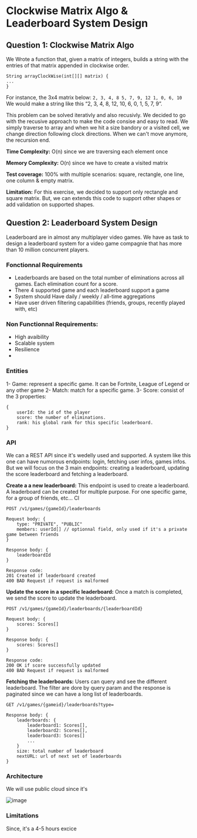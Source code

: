 # Clockwise Matrix Algo & Leaderboard System Design

## Question 1: Clockwise Matrix Algo

We Wrote a function that, given a matrix of integers, builds a string with the entries of that matrix
appended in clockwise order.

    String arrayClockWise(int[][] matrix) {
    ...
    }

For instance, the 3x4 matrix below:
`2, 3, 4, 8
5, 7, 9, 12
1, 0, 6, 10`
We would make a string like this “2, 3, 4, 8, 12, 10, 6, 0, 1, 5, 7, 9”.

This problem can be solved iterativly and also recusivly. We decided to go with the recusive approach to make the code consise and easy to read. We simply traverse to array and when we hit a size bandory or a visited cell, we change direction following clock directions. When we can't move anymore, the recursion end.

**Time Complexity:** O(n) since we are traversing each element once

**Memory Complexity:** O(n) since we have to create a visited matrix

**Test coverage:** 100% with multiple scenarios: square, rectangle, one line, one column & empty matrix.

**Limitation:** For this exercise, we decided to support only rectangle and square matrix. But, we can extends this code to support other shapes or add validation on supported shapes.

## Question 2: Leaderboard System Design

Leaderboard are in almost any multiplayer video games. We have as task to design a leaderboard system for a video game compagnie that has more than 10 million concurrent players.

### Fonctionnal Requirements
- Leaderboards are based on the total number of eliminations across all games. Each elimination count for a score.
- There 4 supported game and each leaderboard support a game
- System should Have daily / weekly / all-time aggregations
- Have user driven filtering capabilities (friends, groups, recently played with, etc)

### Non Functionnal Requirements:

- High avaibility
- Scalable system
- Resilience
-

### Entities

1- Game:  represent a specific game. It can be Fortnite, League of Legend or any other game
2- Match: match for a specific game.
3- Score: consist of the 3 properties:

    {
	    userId: the id of the player
	    score: the number of eliminations.
	    rank: his global rank for this specific leaderboard.
    }

### API

We can a REST API since it's wedelly used and supported. A system like this one can have numorous endpoints: login, fetching user infos, games infos. But we will focus on the 3 main endpoints: creating a leaderboard, updating the score leaderboard and fetching a leaderboard.

**Create a a new leaderboard:** This endpoint is used to create a leaderboard. A leaderboard can be created for multiple purpose. For one specific game, for a group of friends, etc... Cl

    POST /v1/games/{gameId}/leaderboards
    
    Request body: {
    	type: "PRIVATE", "PUBLIC"
	    members: userId[] // optionnal field, only used if it's a private game between friends
    }
    
    Response body: {
		leaderboardId
	}
    
    Response code: 
    201 Created if leaderboard created
    400 BAD Request if request is malformed

**Update the score in a specific leaderboard:** Once a match is completed, we send the score to update the 	leaderboard.

    POST /v1/games/{gameId}/leaderboards/{leaderboardId}
    
    Request body: {
    	scores: Scores[]
    }
    
    Response body: {
		scores: Scores[]
	}
    
    Response code: 
    200 OK if score successfully updated
    400 BAD Request if request is malformed

**Fetching the leaderboards:** Users can query and see the different leaderboard. The filter are dore by query param and the response is paginated since we can have a long list of leaderboards.

    GET /v1/games/{gameid}/leaderboards?type=
    
    Response body: {
	    leaderboards: {
			leaderboard1: Scores[],
			leaderboard2: Scores[],
			leaderboard3: Scores[]
			...
		}
		size: total number of leaderboard
		nextURL: url of next set of leaderboards
	}

### Architecture

We will use public cloud since it's


![image](https://github.com/arachid/clockwize-and-leaderboard/assets/29342184/2782da29-b3d9-4118-b632-a99611c47507)


### Limitations

Since, it's a 4-5 hours excice
